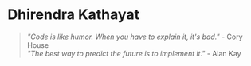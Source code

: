 # Dhirendra Kathayat  



> *"Code is like humor. When you have to explain it, it's bad."* - Cory House  
> *"The best way to predict the future is to implement it."* - Alan Kay
